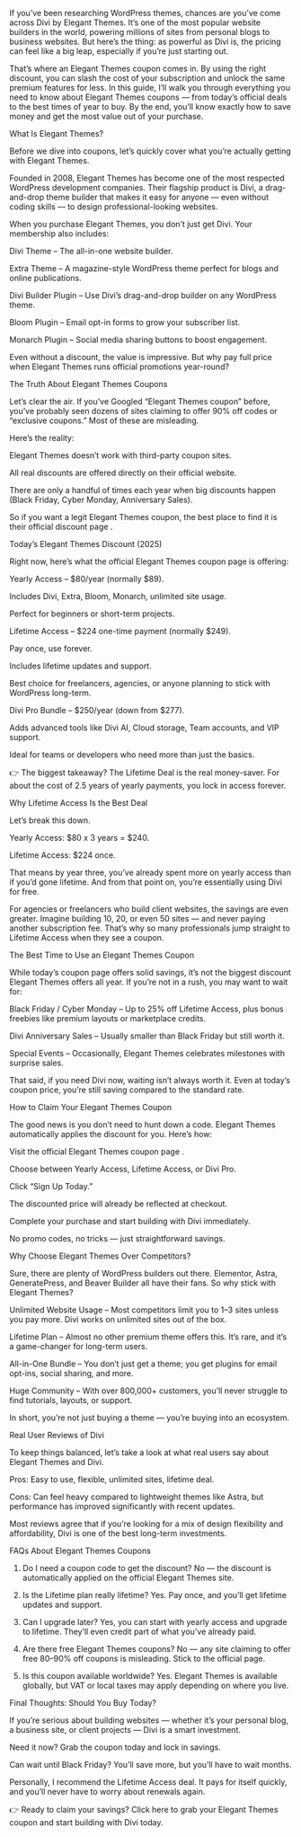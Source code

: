 If you’ve been researching WordPress themes, chances are you’ve come across Divi by Elegant Themes. It’s one of the most popular website builders in the world, powering millions of sites from personal blogs to business websites. But here’s the thing: as powerful as Divi is, the pricing can feel like a big leap, especially if you’re just starting out.

That’s where an Elegant Themes coupon comes in. By using the right discount, you can slash the cost of your subscription and unlock the same premium features for less. In this guide, I’ll walk you through everything you need to know about Elegant Themes coupons — from today’s official deals to the best times of year to buy. By the end, you’ll know exactly how to save money and get the most value out of your purchase.

What Is Elegant Themes?

Before we dive into coupons, let’s quickly cover what you’re actually getting with Elegant Themes.

Founded in 2008, Elegant Themes has become one of the most respected WordPress development companies. Their flagship product is Divi, a drag-and-drop theme builder that makes it easy for anyone — even without coding skills — to design professional-looking websites.

When you purchase Elegant Themes, you don’t just get Divi. Your membership also includes:

Divi Theme – The all-in-one website builder.

Extra Theme – A magazine-style WordPress theme perfect for blogs and online publications.

Divi Builder Plugin – Use Divi’s drag-and-drop builder on any WordPress theme.

Bloom Plugin – Email opt-in forms to grow your subscriber list.

Monarch Plugin – Social media sharing buttons to boost engagement.

Even without a discount, the value is impressive. But why pay full price when Elegant Themes runs official promotions year-round?

The Truth About Elegant Themes Coupons

Let’s clear the air. If you’ve Googled “Elegant Themes coupon” before, you’ve probably seen dozens of sites claiming to offer 90% off codes or “exclusive coupons.” Most of these are misleading.

Here’s the reality:

Elegant Themes doesn’t work with third-party coupon sites.

All real discounts are offered directly on their official website.

There are only a handful of times each year when big discounts happen (Black Friday, Cyber Monday, Anniversary Sales).

So if you want a legit Elegant Themes coupon, the best place to find it is their official discount page
.

Today’s Elegant Themes Discount (2025)

Right now, here’s what the official Elegant Themes coupon page is offering:

Yearly Access – $80/year (normally $89).

Includes Divi, Extra, Bloom, Monarch, unlimited site usage.

Perfect for beginners or short-term projects.

Lifetime Access – $224 one-time payment (normally $249).

Pay once, use forever.

Includes lifetime updates and support.

Best choice for freelancers, agencies, or anyone planning to stick with WordPress long-term.

Divi Pro Bundle – $250/year (down from $277).

Adds advanced tools like Divi AI, Cloud storage, Team accounts, and VIP support.

Ideal for teams or developers who need more than just the basics.

👉 The biggest takeaway? The Lifetime Deal is the real money-saver. For about the cost of 2.5 years of yearly payments, you lock in access forever.

Why Lifetime Access Is the Best Deal

Let’s break this down.

Yearly Access: $80 x 3 years = $240.

Lifetime Access: $224 once.

That means by year three, you’ve already spent more on yearly access than if you’d gone lifetime. And from that point on, you’re essentially using Divi for free.

For agencies or freelancers who build client websites, the savings are even greater. Imagine building 10, 20, or even 50 sites — and never paying another subscription fee. That’s why so many professionals jump straight to Lifetime Access when they see a coupon.

The Best Time to Use an Elegant Themes Coupon

While today’s coupon page offers solid savings, it’s not the biggest discount Elegant Themes offers all year. If you’re not in a rush, you may want to wait for:

Black Friday / Cyber Monday – Up to 25% off Lifetime Access, plus bonus freebies like premium layouts or marketplace credits.

Divi Anniversary Sales – Usually smaller than Black Friday but still worth it.

Special Events – Occasionally, Elegant Themes celebrates milestones with surprise sales.

That said, if you need Divi now, waiting isn’t always worth it. Even at today’s coupon price, you’re still saving compared to the standard rate.

How to Claim Your Elegant Themes Coupon

The good news is you don’t need to hunt down a code. Elegant Themes automatically applies the discount for you. Here’s how:

Visit the official Elegant Themes coupon page
.

Choose between Yearly Access, Lifetime Access, or Divi Pro.

Click “Sign Up Today.”

The discounted price will already be reflected at checkout.

Complete your purchase and start building with Divi immediately.

No promo codes, no tricks — just straightforward savings.

Why Choose Elegant Themes Over Competitors?

Sure, there are plenty of WordPress builders out there. Elementor, Astra, GeneratePress, and Beaver Builder all have their fans. So why stick with Elegant Themes?

Unlimited Website Usage – Most competitors limit you to 1–3 sites unless you pay more. Divi works on unlimited sites out of the box.

Lifetime Plan – Almost no other premium theme offers this. It’s rare, and it’s a game-changer for long-term users.

All-in-One Bundle – You don’t just get a theme; you get plugins for email opt-ins, social sharing, and more.

Huge Community – With over 800,000+ customers, you’ll never struggle to find tutorials, layouts, or support.

In short, you’re not just buying a theme — you’re buying into an ecosystem.

Real User Reviews of Divi

To keep things balanced, let’s take a look at what real users say about Elegant Themes and Divi.

Pros: Easy to use, flexible, unlimited sites, lifetime deal.

Cons: Can feel heavy compared to lightweight themes like Astra, but performance has improved significantly with recent updates.

Most reviews agree that if you’re looking for a mix of design flexibility and affordability, Divi is one of the best long-term investments.

FAQs About Elegant Themes Coupons

1. Do I need a coupon code to get the discount?
No — the discount is automatically applied on the official Elegant Themes site.

2. Is the Lifetime plan really lifetime?
Yes. Pay once, and you’ll get lifetime updates and support.

3. Can I upgrade later?
Yes, you can start with yearly access and upgrade to lifetime. They’ll even credit part of what you’ve already paid.

4. Are there free Elegant Themes coupons?
No — any site claiming to offer free 80–90% off coupons is misleading. Stick to the official page.

5. Is this coupon available worldwide?
Yes. Elegant Themes is available globally, but VAT or local taxes may apply depending on where you live.

Final Thoughts: Should You Buy Today?

If you’re serious about building websites — whether it’s your personal blog, a business site, or client projects — Divi is a smart investment.

Need it now? Grab the coupon today and lock in savings.

Can wait until Black Friday? You’ll save more, but you’ll have to wait months.

Personally, I recommend the Lifetime Access deal. It pays for itself quickly, and you’ll never have to worry about renewals again.

👉 Ready to claim your savings? Click here to grab your Elegant Themes coupon
 and start building with Divi today.
